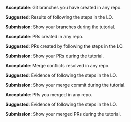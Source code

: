 <panel type="danger" header="`W4.7a` Can explain branching :star:" expanded no-close>
  <include src="../../book/revisionControl/branching/full.md" boilerplate />
  <panel header="{{glyphicon_folder_close}} Evidence" expanded>

<include src="../../book/revisionControl/branching/q-essay-branching-definition.md" />
<include src="../../book/revisionControl/branching/q-essay-merging-definition.md" />

  </panel>
</panel>

<!-- ==================================================================================================== -->

<panel type="danger" header="`W4.7b` Can use Git branching :star:" expanded no-close>
  <include src="../../book/gitAndGithub/branch/full.md" boilerplate />
  <panel header="{{glyphicon_folder_close}} Evidence" expanded>

**Acceptable**: Git branches you have created in any repo.

**Suggested**: Results of following the steps in the LO. 

**Submission**: Show your branches during the tutorial.

  </panel>
</panel>

<!-- ==================================================================================================== -->

<panel type="danger" header="`W4.7c` Can create PRs on GitHub :star:" expanded no-close>
  <include src="../../book/gitAndGithub/createPRs/full.md" boilerplate />
  <panel header="{{glyphicon_folder_close}} Evidence" expanded>

**Acceptable**: PRs created in any repo.

**Suggested**: PRs created by following the steps in the LO. 

**Submission**: Show your PRs during the tutorial.

  </panel>
</panel>

<!-- ==================================================================================================== -->

<panel type="warning" header="`W4.7d` Can use Git to resolve merge conflicts :star::star:" expanded no-close>
  <include src="../../book/gitAndGithub/mergeConflicts/full.md" boilerplate />
  <panel header="{{glyphicon_folder_close}} Evidence" expanded>

**Acceptable**: Merge conflicts resolved in any repo.

**Suggested**: Evidence of following the steps in the LO. 

**Submission**: Show your merge commit during the tutorial.

  </panel>
</panel>

<!-- ==================================================================================================== -->

<panel type="info" header="`W4.7e` Can review and merge PRs on GitHub :star::star::star:" expanded no-close>
  <include src="../../book/gitAndGithub/managePRs/full.md" boilerplate />
  <panel header="{{glyphicon_folder_close}} Evidence" expanded>

**Acceptable**: PRs you merged in any repo.

**Suggested**: Evidence of following the steps in the LO. 

**Submission**: Show your merged PRs during the tutorial.

  </panel>
</panel>
